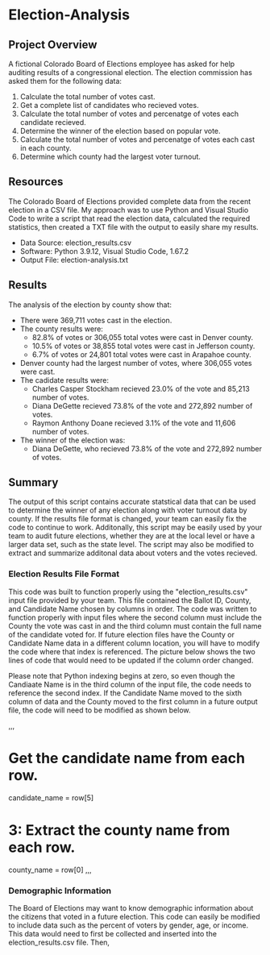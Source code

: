 # Election-Analysis

## Project Overview
A fictional Colorado Board of Elections employee has asked for help auditing results of a congressional election. The election commission has asked them for the following data: 

1. Calculate the total number of votes cast.
2. Get a complete list of candidates who recieved votes.
3. Calculate the total number of votes and percenatge of votes each candidate recieved.
5. Determine the winner of the election based on popular vote.
6. Calculate the total number of votes and percenatge of votes each cast in each county.
7. Determine which county had the largest voter turnout.

## Resources
The Colorado Board of Elections provided complete data from the recent election in a CSV file. My approach was to use Python and Visual Studio Code to write a script that read the election data, calculated the required statistics, then created a TXT file with the output to easily share my results.
- Data Source: election_results.csv
- Software: Python 3.9.12, Visual Studio Code, 1.67.2
- Output File: election-analysis.txt



## Results
The analysis of the election by county show that: 
- There were 369,711 votes cast in the election.
- The county results were: 
  - 82.8% of votes or 306,055 total votes were cast in Denver county.
  - 10.5% of votes or 38,855 total votes were cast in Jefferson county.
  - 6.7% of votes or 24,801 total votes were cast in Arapahoe county.
- Denver county had the largest number of votes, where 306,055 votes were cast.
- The cadidate results were: 
  - Charles Casper Stockham recieved 23.0% of the vote and 85,213 number of votes.
  - Diana DeGette recieved 73.8% of the vote and 272,892 number of votes.
  - Raymon Anthony Doane recieved 3.1% of the vote and 11,606 number of votes.
- The winner of the election was: 
  - Diana DeGette, who recieved 73.8% of the vote and 272,892 number of votes.

## Summary
The output of this script contains accurate statstical data that can be used to determine the winner of any election along with voter turnout data by county. If the results file format is changed, your team can easily fix the code to continue to work. Additonally, this script may be easily used by your team to audit future elections, whether they are at the local level or have a larger data set, such as the state level. The script may also be modified to extract and summarize additonal data about voters and the votes recieved.

### Election Results File Format
This code was built to function properly using the "election_results.csv" input file provided by your team. This file contained the Ballot ID, County, and Candidate Name chosen by columns in order. The code was written to function properly with input files where the second column must include the County the vote was cast in and the third column must contain the full name of the candidate voted for. If future election files have the County or Candidate Name data in a different column location, you will have to modify the code where that index is referenced. The picture below shows the two lines of code that would need to be updated if the column order changed. 

Please note that Python indexing begins at zero, so even though the Candiaate Name is in the third column of the input file, the code needs to reference the second index. If the Candidate Name moved to the sixth column of data and the County moved to the first column in a future output file, the code will need to be modified as shown below. 

,,,
# Get the candidate name from each row.
candidate_name = row[5]
# 3: Extract the county name from each row.
county_name = row[0]
,,,

### Demographic Information
The Board of Elections may want to know demographic information about the citizens that voted in a future election. This code can easily be modified to include data such as the percent of voters by gender, age, or income. This data would need to first be collected and inserted into the election_results.csv file. Then, 


